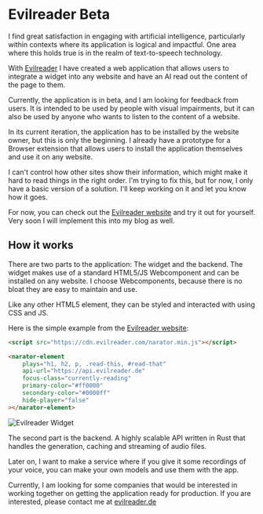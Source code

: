 # Evilreader Beta

I find great satisfaction in engaging with artificial intelligence, particularly within contexts where its application is logical and impactful.
One area where this holds true is in the realm of text-to-speech technology.

With [Evilreader](https://evilreader.de) I have created a web application that allows users to integrate a widget
into any website and have an AI read out the content of the page to them.

Currently, the application is in beta, and I am looking for feedback from users.
It is intended to be used by people with visual impairments, but it can also be used by anyone who wants to listen to the content of a website.

In its current iteration, the application has to be installed by the website owner, but
this is only the beginning. I already have a prototype for a Browser extension that allows users to
install the application themselves and use it on any website.

I can't control how other sites show their information, which might make it hard to read things in the right order. I'm trying to fix this, but for now, I only have a basic version of a solution. I'll keep working on it and let you know how it goes.

For now, you can check out the [Evilreader website](https://evilreader.de/docs) and try it out for yourself.
Very soon I will implement this into my blog as well.

## How it works

There are two parts to the application: The widget and the backend. The widget makes use
of a standard HTML5/JS Webcomponent and can be installed on any website.
I choose Webcomponents, because there is no bloat they are easy to maintain and use.

Like any other HTML5 element, they can be styled and interacted with using CSS and JS.

Here is the simple example from the [Evilreader website](https://evilreader.de/docs):

```html
<script src="https://cdn.evilreader.com/narator.min.js"></script>

<narator-element
    plays="h1, h2, p, .read-this, #read-that"
    api-url="https://api.evilreader.de"
    focus-class="currently-reading"
    primary-color="#ff0000"
    secondary-color="#0000ff"
    hide-player="false"
></narator-element>
```

![Evilreader Widget](/media/evilreader-beta/widget.jpeg)

The second part is the backend. A highly scalable API written in Rust that handles the generation, caching and streaming
of audio files.

Later on, I want to make a service where if you give it some recordings of your voice, you can make your own models and use them with the app.

Currently, I am looking for some companies that would be interested in working together on
getting the application ready for production. If you are interested, please contact me at [evilreader.de](https://evilreader.de/contact)
